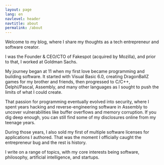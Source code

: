 ```yaml
---
layout: page
lang: en
navlevel: header
navtitle: about
permalink: /about
---
```


Welcome to my blog, where I share my thoughts as a tech entrepreneur and software creator.

I was the Founder & CEO/CTO of Fakespot (acquired by Mozilla), and prior to that, I worked at Goldman Sachs.

My journey began at 11 when my first love became programming and building software. It started with Visual Basic 6.0, creating DragonBallZ games for my brother and friends, then progressed to C/C++, Delphi/Pascal, Assembly, and many other languages as I sought to push the limits of what I could create.

That passion for programming eventually evolved into security, where I spent years hacking and reverse-engineering software in Assembly to uncover vulnerabilities like buffer overflows and memory corruption. If you dig deep enough, you can still find some of my disclosures online from my teenage years.

During those years, I also sold my first of multiple software licenses for applications I authored. That was the moment I officially caught the entrepreneur bug and the rest is history.

I write on a range of topics, with my core interests being software, philosophy, artificial intelligence, and startups.








